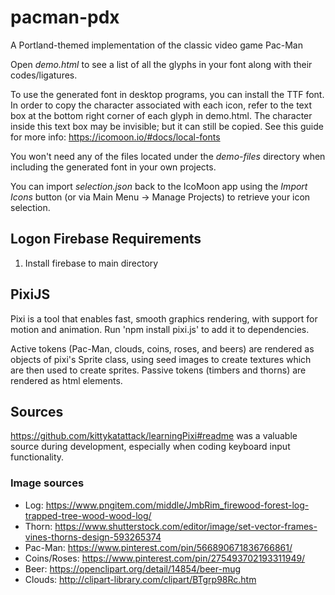 # pacman-pdx

A Portland-themed implementation of the classic video game Pac-Man

Open _demo.html_ to see a list of all the glyphs in your font along with their codes/ligatures.

To use the generated font in desktop programs, you can install the TTF font. In order to copy the character associated with each icon, refer to the text box at the bottom right corner of each glyph in demo.html. The character inside this text box may be invisible; but it can still be copied. See this guide for more info: https://icomoon.io/#docs/local-fonts

You won't need any of the files located under the _demo-files_ directory when including the generated font in your own projects.

You can import _selection.json_ back to the IcoMoon app using the _Import Icons_ button (or via Main Menu → Manage Projects) to retrieve your icon selection.

## Logon Firebase Requirements

1. Install firebase to main directory

## PixiJS

Pixi is a tool that enables fast, smooth graphics rendering, with support for motion and animation. Run 'npm install pixi.js' to add it to dependencies.

Active tokens (Pac-Man, clouds, coins, roses, and beers) are rendered as objects of pixi's Sprite class, using seed images to create textures which are then used to create sprites. Passive tokens (timbers and thorns) are rendered as html elements.

## Sources

https://github.com/kittykatattack/learningPixi#readme was a valuable source during development, especially when coding keyboard input functionality.

### Image sources

- Log: https://www.pngitem.com/middle/JmbRim_firewood-forest-log-trapped-tree-wood-wood-log/
- Thorn: https://www.shutterstock.com/editor/image/set-vector-frames-vines-thorns-design-593265374
- Pac-Man: https://www.pinterest.com/pin/566890671836766861/
- Coins/Roses: https://www.pinterest.com/pin/275493702193311949/
- Beer: https://openclipart.org/detail/14854/beer-mug
- Clouds: http://clipart-library.com/clipart/BTgrp98Rc.htm
